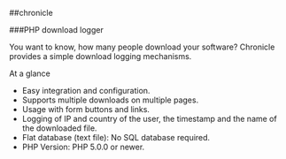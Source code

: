 ##chronicle

###PHP download logger

You want to know, how many people download your software? Chronicle provides a simple download logging mechanisms.

At a glance
+ Easy integration and configuration.
+ Supports multiple downloads on multiple pages.
+ Usage with form buttons and links.
+ Logging of IP and country of the user, the timestamp and the name of the downloaded file.
+ Flat database (text file): No SQL database required.
+ PHP Version: PHP 5.0.0 or newer.

